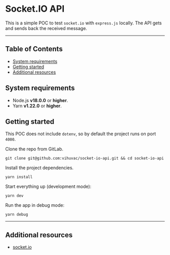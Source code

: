 # Socket.IO API

This is a simple POC to test `socket.io` with `express.js` locally. The API gets and sends back the received message.

---

## Table of Contents

- [System requirements](#system-requirements)
- [Getting started](#getting-started)
- [Additional resources](#additional-resources)

## System requirements

- Node.js **v18.0.0** or **higher**.
- Yarn **v1.22.0** or **higher**.

## Getting started

This POC does not include `dotenv`, so by default the project runs on port `4000`.

Clone the repo from GitLab.

```shell
git clone git@github.com:vihuvac/socket-io-api.git && cd socket-io-api
```

Install the project dependencies.

```shell
yarn install
```

Start everything up (development mode):

```shell
yarn dev
```

Run the app in debug mode:

```shell
yarn debug
```

---

## Additional resources

- [socket.io](https://socket.io/docs/v4/server-initialization/#with-express)
